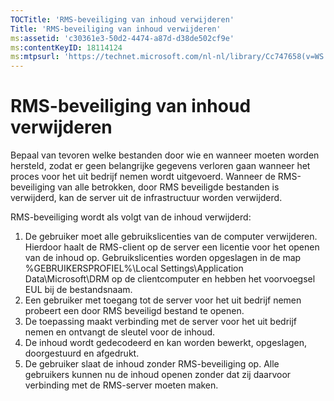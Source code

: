 ```yaml
---
TOCTitle: 'RMS-beveiliging van inhoud verwijderen'
Title: 'RMS-beveiliging van inhoud verwijderen'
ms:assetid: 'c30361e3-50d2-4474-a87d-d38de502cf9e'
ms:contentKeyID: 18114124
ms:mtpsurl: 'https://technet.microsoft.com/nl-nl/library/Cc747658(v=WS.10)'
---
```


RMS-beveiliging van inhoud verwijderen
======================================

Bepaal van tevoren welke bestanden door wie en wanneer moeten worden hersteld, zodat er geen belangrijke gegevens verloren gaan wanneer het proces voor het uit bedrijf nemen wordt uitgevoerd. Wanneer de RMS-beveiliging van alle betrokken, door RMS beveiligde bestanden is verwijderd, kan de server uit de infrastructuur worden verwijderd.

RMS-beveiliging wordt als volgt van de inhoud verwijderd:

1.  De gebruiker moet alle gebruikslicenties van de computer verwijderen. Hierdoor haalt de RMS-client op de server een licentie voor het openen van de inhoud op. Gebruikslicenties worden opgeslagen in de map %GEBRUIKERSPROFIEL%\\Local Settings\\Application Data\\Microsoft\\DRM op de clientcomputer en hebben het voorvoegsel EUL bij de bestandsnaam.
2.  Een gebruiker met toegang tot de server voor het uit bedrijf nemen probeert een door RMS beveiligd bestand te openen.
3.  De toepassing maakt verbinding met de server voor het uit bedrijf nemen en ontvangt de sleutel voor de inhoud.
4.  De inhoud wordt gedecodeerd en kan worden bewerkt, opgeslagen, doorgestuurd en afgedrukt.
5.  De gebruiker slaat de inhoud zonder RMS-beveiliging op. Alle gebruikers kunnen nu de inhoud openen zonder dat zij daarvoor verbinding met de RMS-server moeten maken.
